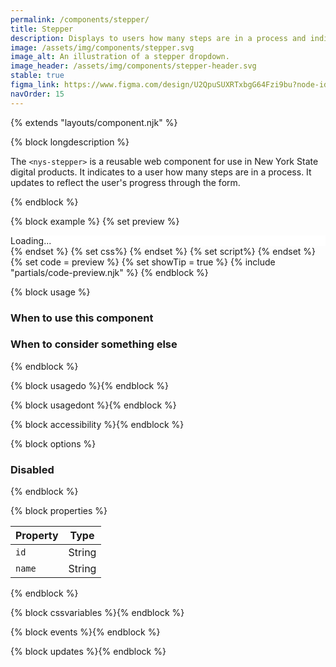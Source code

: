 ```yaml
---
permalink: /components/stepper/
title: Stepper
description: Displays to users how many steps are in a process and indicates their progress.
image: /assets/img/components/stepper.svg
image_alt: An illustration of a stepper dropdown.
image_header: /assets/img/components/stepper-header.svg
stable: true
figma_link: https://www.figma.com/design/U2QpuSUXRTxbgG64Fzi9bu?node-id=4897-5811
navOrder: 15
---
```


{% extends "layouts/component.njk" %}

{% block longdescription %}

The `<nys-stepper>` is a reusable web component for use in New York State digital products. It indicates to a user how many steps are in a process. It updates to reflect the user's progress through the form.

{% endblock %}

{% block example %}
  {% set preview %}
<div class="nys-grid-row">
  <nys-stepper
    label="Register for Design System Office Hours"
    class="nys-desktop:nys-grid-col-4"
  >
    <nys-step
      label="Personal Details"
      href="/stepper-pages/personal.html"
    ></nys-step>
    <nys-step
      label="Team Info"
      selected
      href="/stepper-pages/team.html"
    ></nys-step>
    <nys-step
      label="Usage Survey"
      current
      href="/stepper-pages/survey.html"
      onClick="handleStepClick(event)"
    ></nys-step>
    <nys-step
      label="Newsletter Opt-In"
      href="/stepper-pages/newsletter.html"
    ></nys-step>
    <div slot="actions">
      <nys-button
        variant="outline"
        label="Save & Exit"
        fullWidth
      ></nys-button>
    </div>
  </nys-stepper>
  <div class="nys-desktop:nys-grid-col-8" id="nys-stepper-content">
    Loading...
  </div>
</div>
  {% endset %}
  {% set css%}
  <style>
    #nys-stepper-content {
      background-color: #fff;
    }
  </style>
  {% endset %}
  {% set script%}
<script>
  function handleStepClick(e) {
    alert("This step also has a function called on it");
  }

  document.addEventListener("DOMContentLoaded", async () => {
    const stepper = document.querySelector("nys-stepper");

    if (stepper?.updateComplete) {
      await stepper.updateComplete; // Wait for Lit to finish rendering
    }

    const selectedStep = document.querySelector("nys-step[selected]");
    if (selectedStep) {
      const href = selectedStep.getAttribute("href");
      if (href) {
        try {
          const res = await fetch(href);
          if (!res.ok) throw new Error("Failed to load " + href);
          const html = await res.text();
          const container = document.querySelector("#nys-stepper-content");
          if (container) container.innerHTML = html;
        } catch (err) {
          console.error("Error loading initial step content:", err);
        }
      }
    }
  });

  document.addEventListener("nys-step-click", async (e) => {
    const href = e.detail?.href;
    if (!href) return;

    e.preventDefault();
    try {
      const res = await fetch(href);
      if (!res.ok) throw new Error("Failed to fetch ", href);
      const html = await res.text();

      const container = document.querySelector("#nys-stepper-content");
      if (container) {
        container.innerHTML = html;
      }
    } catch (err) {
      console.error("Error loading innerHTML:", err);
    }
  });
</script>
  {% endset %}
  {% set code = preview %}
  {% set showTip = true %}
  {% include "partials/code-preview.njk" %}
{% endblock %}

{% block usage %}
### When to use this component
### When to consider something else
{% endblock %}

{% block usagedo %}{% endblock %}

{% block usagedont %}{% endblock %}

{% block accessibility %}{% endblock %}

{% block options %}

### Disabled

{% endblock %}

{% block properties %}

| Property       | Type                                   |
|----------------|----------------------------------------|
| `id`           | String                                 |
| `name`         | String                                 |

{% endblock %}

{% block cssvariables %}{% endblock %}

{% block events %}{% endblock %}

{% block updates %}{% endblock %}